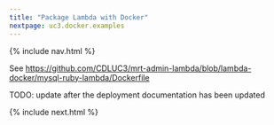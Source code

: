 ```yaml
---
title: "Package Lambda with Docker"
nextpage: uc3.docker.examples
---
```


{% include nav.html %}

See https://github.com/CDLUC3/mrt-admin-lambda/blob/lambda-docker/mysql-ruby-lambda/Dockerfile

TODO: update after the deployment documentation has been updated

{% include next.html %}
